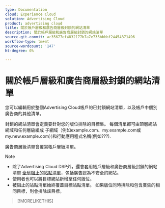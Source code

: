 ```yaml
---
type: Documentation
cloud: Experience Cloud
solution: Advertising Cloud
product: advertising cloud
title: 關於帳戶層級和廣告商層級封鎖的網站清單
description: 關於帳戶層級和廣告商層級封鎖的網站清單
source-git-commit: ac35677ef4832177b7a7e735bbbbf24454371496
workflow-type: tm+mt
source-wordcount: '147'
ht-degree: 0%

---
```



# 關於帳戶層級和廣告商層級封鎖的網站清單

<!-- Can you just add domains for your acct profile or advertiser to which you have access? It doesn't look like you can remove or edit any existing domains. Or can you with a specific syntax? -->

<!-- For domains, sub-domains,...? Specify what is valid. -->
您可以編輯用於整個Advertising Cloud帳戶的已封鎖網站清單，以及帳戶中個別廣告商的其他清單。

封鎖的網站清單會定義要針對您的版位排除的目標集。 每個清單都可由頂層網站網域和任何層級組成 <!--- verify --> 子網域（例如example.com、my.example.com或my.new.example.com）)和行動應用程式名稱(例如???)<!-- package names/app IDs, the full URL in Google Play/iTunes? Specify what is valid. -->.

廣告商層級清單會覆寫帳戶層級清單。

>[!NOTE]
>
>* 除了Advertising Cloud DSP外，還會套用帳戶層級和廣告商層級封鎖的網站清單 [全局阻止的站點清單](/help/dsp/introduction/features/brand-safety-media-quality.md)，包括廣告認為不安全的網站。
>* 使用者也可以將目標網站新增至任何版位。
>* 被阻止的站點清單始終覆蓋目標站點清單。 如果版位同時排除和包含廣告的相同目標，則會排除該目標。 <!-- Verify -->


>[!MORELIKETHIS]
<!--
>* [Edit an Account-level or Advertiser-level Blocked Site List](/help/dsp/admin/blocked-sites-list-edit.md)
[Brand Safety and Media Quality](/help/dsp/introduction/features/brand-safety-media-quality.md)
>* [Placement Settings](/help/dsp/campaign-management/placements/placement-settings.md)
-->
